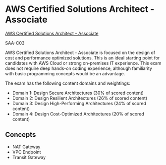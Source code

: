 # AWS Certified Solutions Architect - Associate

[AWS Certified Solutions Architect – Associate](https://aws.amazon.com/certification/certified-solutions-architect-associate/)

SAA-C03

AWS Certified Solutions Architect - Associate is focused on the design of cost and performance optimized solutions. This is an ideal starting point for candidates with AWS Cloud or strong on-premises IT experience. This exam does not require deep hands-on coding experience, although familiarity with basic programming concepts would be an advantage.

The exam has the following content domains and weightings:

- Domain 1: Design Secure Architectures (30% of scored content)
- Domain 2: Design Resilient Architectures (26% of scored content)
- Domain 3: Design High-Performing Architectures (24% of scored content)
- Domain 4: Design Cost-Optimized Architectures (20% of scored content)

## Concepts

- NAT Gateway
- VPC Endpoint
- Transit Gateway
